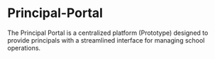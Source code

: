 # Principal-Portal
The Principal Portal is a centralized platform (Prototype) designed to provide principals with a streamlined interface for managing school operations.
